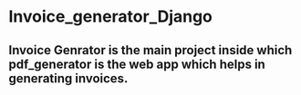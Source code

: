# Invoice_generator_Django

<h2> Invoice Genrator is the main project inside which pdf_generator is the web app which helps in generating invoices.</h2>
